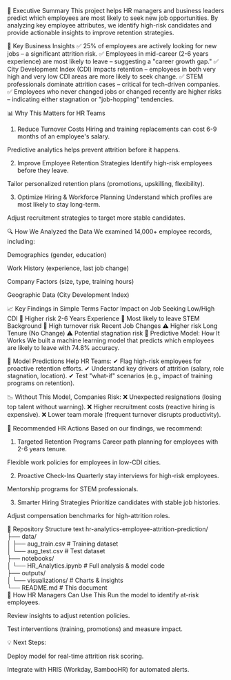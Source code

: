📌 Executive Summary
This project helps HR managers and business leaders predict which employees are most likely to seek new job opportunities. By analyzing key employee attributes, we identify high-risk candidates and provide actionable insights to improve retention strategies.

🔑 Key Business Insights
✅ 25% of employees are actively looking for new jobs – a significant attrition risk.
✅ Employees in mid-career (2-6 years experience) are most likely to leave – suggesting a "career growth gap."
✅ City Development Index (CDI) impacts retention – employees in both very high and very low CDI areas are more likely to seek change.
✅ STEM professionals dominate attrition cases – critical for tech-driven companies.
✅ Employees who never changed jobs or changed recently are higher risks – indicating either stagnation or "job-hopping" tendencies.

📊 Why This Matters for HR Teams
1. Reduce Turnover Costs
Hiring and training replacements can cost 6-9 months of an employee's salary.

Predictive analytics helps prevent attrition before it happens.

2. Improve Employee Retention Strategies
Identify high-risk employees before they leave.

Tailor personalized retention plans (promotions, upskilling, flexibility).

3. Optimize Hiring & Workforce Planning
Understand which profiles are most likely to stay long-term.

Adjust recruitment strategies to target more stable candidates.

🔍 How We Analyzed the Data
We examined 14,000+ employee records, including:

Demographics (gender, education)

Work History (experience, last job change)

Company Factors (size, type, training hours)

Geographic Data (City Development Index)

📈 Key Findings in Simple Terms
Factor	Impact on Job Seeking
Low/High CDI	🚨 Higher risk
2-6 Years Experience	🚨 Most likely to leave
STEM Background	🚨 High turnover risk
Recent Job Changes	⚠️ Higher risk
Long Tenure (No Change)	⚠️ Potential stagnation risk
🤖 Predictive Model: How It Works
We built a machine learning model that predicts which employees are likely to leave with 74.8% accuracy.

🔮 Model Predictions Help HR Teams:
✔ Flag high-risk employees for proactive retention efforts.
✔ Understand key drivers of attrition (salary, role stagnation, location).
✔ Test "what-if" scenarios (e.g., impact of training programs on retention).

📉 Without This Model, Companies Risk:
❌ Unexpected resignations (losing top talent without warning).
❌ Higher recruitment costs (reactive hiring is expensive).
❌ Lower team morale (frequent turnover disrupts productivity).

🚀 Recommended HR Actions
Based on our findings, we recommend:

1. Targeted Retention Programs
Career path planning for employees with 2-6 years tenure.

Flexible work policies for employees in low-CDI cities.

2. Proactive Check-Ins
Quarterly stay interviews for high-risk employees.

Mentorship programs for STEM professionals.

3. Smarter Hiring Strategies
Prioritize candidates with stable job histories.

Adjust compensation benchmarks for high-attrition roles.

📂 Repository Structure
text
hr-analytics-employee-attrition-prediction/  
├── data/  
│   ├── aug_train.csv          # Training dataset  
│   └── aug_test.csv           # Test dataset  
├── notebooks/  
│   └── HR_Analytics.ipynb     # Full analysis & model code  
├── outputs/  
│   └── visualizations/        # Charts & insights  
└── README.md                  # This document  
📌 How HR Managers Can Use This
Run the model to identify at-risk employees.

Review insights to adjust retention policies.

Test interventions (training, promotions) and measure impact.

💡 Next Steps:

Deploy model for real-time attrition risk scoring.

Integrate with HRIS (Workday, BambooHR) for automated alerts.
